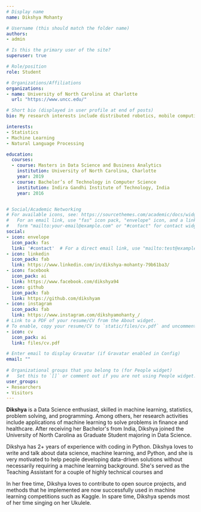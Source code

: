```yaml
---
# Display name
name: Dikshya Mohanty

# Username (this should match the folder name)
authors:
- admin

# Is this the primary user of the site?
superuser: true

# Role/position
role: Student

# Organizations/Affiliations
organizations:
- name: University of North Carolina at Charlotte
  url: "https://www.uncc.edu/"

# Short bio (displayed in user profile at end of posts)
bio: My research interests include distributed robotics, mobile computing and programmable matter.

interests:
- Statistics
- Machine Learning
- Natural Language Processing

education:
  courses:
  - course: Masters in Data Science and Business Analytics
    institution: University of North Carolina, Charlotte
    year: 2019
  - course: Bachelor’s of Technology in Computer Science
    institution: Indira Gandhi Institute of Technology, India
    year: 2016


# Social/Academic Networking
# For available icons, see: https://sourcethemes.com/academic/docs/widgets/#icons
#   For an email link, use "fas" icon pack, "envelope" icon, and a link in the
#   form "mailto:your-email@example.com" or "#contact" for contact widget.
social:
- icon: envelope
  icon_pack: fas
  link: '#contact'  # For a direct email link, use "mailto:test@example.org".
- icon: linkedin
  icon_pack: fab
  link: https://www.linkedin.com/in/dikshya-mohanty-79b61ba3/
- icon: facebook
  icon_pack: ai
  link: https://www.facebook.com/dikshya94
- icon: github
  icon_pack: fab
  link: https://github.com/dikshyam
- icon: instagram
  icon_pack: fab
  link: https://www.instagram.com/dikshyamohanty_/
# Link to a PDF of your resume/CV from the About widget.
# To enable, copy your resume/CV to `static/files/cv.pdf` and uncomment the lines below.  
- icon: cv
  icon_pack: ai
  link: files/cv.pdf

# Enter email to display Gravatar (if Gravatar enabled in Config)
email: ""
  
# Organizational groups that you belong to (for People widget)
#   Set this to `[]` or comment out if you are not using People widget.  
user_groups:
- Researchers
- Visitors
---
```


**Dikshya** is a Data Science enthusiast, skilled in machine learning, statistics, problem solving, and programming. Among others, her research activities include applications of machine learning to solve problems in finance and healthcare. After receiving her Bachelor's from India, Dikshya joined the University of North Carolina as Graduate Student majoring in Data Science.

Dikshya has 2+ years of experience with coding in Python. Dikshya loves to write and talk about data science, machine learning, and Python, and she is very motivated to help people developing data-driven solutions without necessarily requiring a machine learning background. She's served as the Teaching Assistant for a couple of highly technical courses and 

In her free time, Dikshya loves to contribute to open source projects, and methods that he implemented are now successfully used in machine learning competitions such as Kaggle. In spare time, Dikshya spends most of her time singing on her Ukulele.
